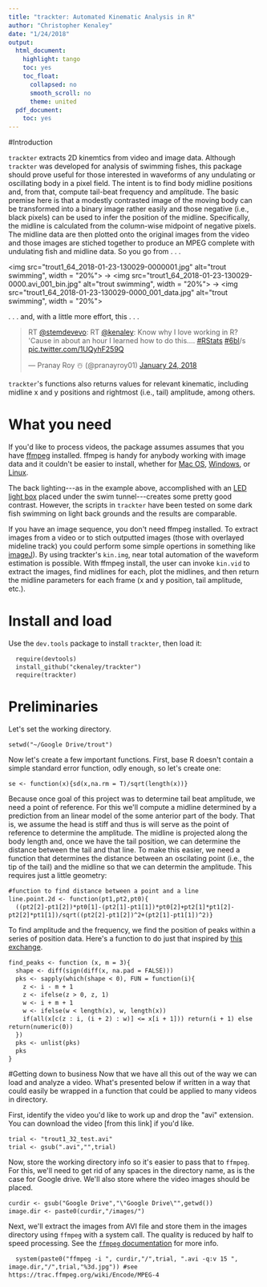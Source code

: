 ```yaml
---
title: "trackter: Automated Kinematic Analysis in R"
author: "Christopher Kenaley"
date: "1/24/2018"
output:
  html_document:
    highlight: tango
    toc: yes
    toc_float:
      collapsed: no
      smooth_scroll: no
      theme: united
  pdf_document:
    toc: yes
---
```

#Introduction

`trackter` extracts 2D kinemtics from video and image data. Although `trackter` was developed for analysis of swimming fishes, this package should prove useful for those interested in waveforms of any undulating or oscillating body in a pixel field. The intent is to find body midline positions and, from that, compute tail-beat frequency and amplitude. The basic premise here is that a modestly contrasted image of the moving body can be transformed into a binary image rather easily and those negative (i.e., black pixels) can be used to infer the position of the midline. Specifically, the midline is calculated from the column-wise midpoint of negative pixels. The midline data are then plotted onto the original images from the video and those images are stiched together to produce an MPEG complete with undulating fish and midline data. So you go from . . .

<img src="trout1_64_2018-01-23-130029-0000001.jpg" alt="trout swimming", width = "20%"> $\rightarrow$ <img src="trout1_64_2018-01-23-130029-0000.avi_001_bin.jpg" alt="trout swimming", width = "20%"> $\rightarrow$ <img src="trout1_64_2018-01-23-130029-0000_001_data.jpg" alt="trout swimming", width = "20%">

 . . . and, with a little more effort, this . . . 
 <blockquote class="twitter-video" data-lang="en"><p lang="en" dir="ltr">RT <a href="https://twitter.com/stemdevevo?ref_src=twsrc%5Etfw">@stemdevevo</a>: RT <a href="https://twitter.com/kenaley?ref_src=twsrc%5Etfw">@kenaley</a>: Know why I love working in R? &#39;Cause in about an hour I learned how to do this.... <a href="https://twitter.com/hashtag/RStats?src=hash&amp;ref_src=twsrc%5Etfw">#RStats</a> <a href="https://twitter.com/hashtag/6bl?src=hash&amp;ref_src=twsrc%5Etfw">#6bl</a>/s <a href="https://t.co/1UQyhF259Q">pic.twitter.com/1UQyhF259Q</a></p>&mdash; Pranay Roy ☃️ (@pranayroy01) <a href="https://twitter.com/pranayroy01/status/956082489918881792?ref_src=twsrc%5Etfw">January 24, 2018</a></blockquote>
<script async src="https://platform.twitter.com/widgets.js" charset="utf-8"></script>

`trackter`'s functions also returns values for relevant kinematic, including midline x and y positions and rightmost (i.e., tail) amplitude, among others.

# What you need

If you'd like to process videos, the package assumes assumes that you have [ffmpeg](https://www.ffmpeg.org/) installed. ffmpeg is handy for anybody working with image data and it couldn't be easier to install, whether for [Mac OS](https://github.com/fluent-ffmpeg/node-fluent-ffmpeg/wiki/Installing-ffmpeg-on-Mac-OS-X), [Windows](https://github.com/adaptlearning/adapt_authoring/wiki/Installing-FFmpeg), or [Linux](https://www.ostechnix.com/install-ffmpeg-linux/).

The back lighting---as in the example above, accomplished with an [LED light box](http://a.co/hIbIxNq) placed under the swim tunnel---creates some pretty good contrast. However, the scripts in `trackter` have been tested on some dark fish swimming on light back grounds and the results are comparable.

If you have an image sequence, you don't need ffmpeg installed. To extract images from a video or to stich outputted images (those with overlayed mideline track) you could perform some simple opertions in something like [imageJ](https://imagej.nih.gov/ij/)). By using trackter's `kin.img`, near total automation of the waveform estimation is possible. With ffmpeg install, the user can invoke `kin.vid` to extract the images, find midlines for each, plot the midlines, and then return the midline parameters for each frame (x and y position, tail amplitude, etc.).


# Install and load

Use the `dev.tools` package to install `trackter`, then load it:

```{r, echo=F}
  require(devtools)
  install_github("ckenaley/trackter")
  require(trackter)
```

# Preliminaries
Let's set the working directory. 

```{r}
setwd("~/Google Drive/trout")
```

Now let's create a few important functions. First, base R doesn't contain a simple standard error function, odly enough, so let's create one: 


```{r}
se <- function(x){sd(x,na.rm = T)/sqrt(length(x))}

```

Because once  goal of this project was to determine tail beat amplitude, we need a point of reference. For this we'll compute a midline determined by a prediction from an linear model of the some anterior part of the body. That is, we assume the head is stiff and thus is will serve as the point of reference to determine the amplitude. The midline is projected along the body length and, once we have the tail position, we can determine the distance between the tail and that line. To make this easier, we  need a function that determines the distance between an oscilating point (i.e., the tip of the tail) and the midline so that we can determin the amplitude.  This requires just a little geometry: 

```{r}
#function to find distance between a point and a line
line.point.2d <- function(pt1,pt2,pt0){
  ((pt2[2]-pt1[2])*pt0[1]-(pt2[1]-pt1[1])*pt0[2]+pt2[1]*pt1[2]-pt2[2]*pt1[1])/sqrt((pt2[2]-pt1[2])^2+(pt2[1]-pt1[1])^2)}
```

To find amplitude and the frequency, we find the position of peaks within a series of position data. Here's a function to do just that inspired by [this exchange](https://stackoverflow.com/questions/34205515/finding-local-maxima-and-minima-in-r).

```{r}
find_peaks <- function (x, m = 3){
  shape <- diff(sign(diff(x, na.pad = FALSE)))
  pks <- sapply(which(shape < 0), FUN = function(i){
    z <- i - m + 1
    z <- ifelse(z > 0, z, 1)
    w <- i + m + 1
    w <- ifelse(w < length(x), w, length(x))
    if(all(x[c(z : i, (i + 2) : w)] <= x[i + 1])) return(i + 1) else return(numeric(0))
  })
  pks <- unlist(pks)
  pks
}
```

#Getting down to business
Now that we have all this out of the way we can load and analyze a video. What's presented below if written in a way that could easily be wrapped in a function that could be applied to many videos in directory.

First, identify the video you'd like to work up and drop the "avi" extension. You can download the video [from this link] if you'd like.

```{r}
trial <- "trout1_32_test.avi"
trial <- gsub(".avi","",trial)
```

Now, store the working directory info so it's easier to pass that to `ffmpeg`. For this, we'll need to get rid of any spaces in the directory name, as is the case for Google drive. We'll also store where the video images should be placed.

```{r}
curdir <- gsub("Google Drive","\"Google Drive\"",getwd())
image.dir <- paste0(curdir,"/images/")
```

Next, we'll extract the images from AVI file and store them in the images directory using `ffmpeg` with a system call. The quality is reduced by half to speed processing. See the [`ffmpeg` documentation]( https://trac.ffmpeg.org/wiki/Encode/MPEG-4) for more info.

```{r}
  system(paste0("ffmpeg -i ", curdir,"/",trial, ".avi -q:v 15 ", image.dir,"/",trial,"%3d.jpg")) #see https://trac.ffmpeg.org/wiki/Encode/MPEG-4
```
